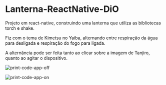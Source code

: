 # Lanterna-ReactNative-DiO
Projeto em react-native, construindo uma lanterna
que utiliza as bibliotecas torch e shake.

Fiz com o tema de Kimetsu no Yaiba, alternando entre 
respiração da água para desligada 
e respiração do fogo para ligada.

A alternância pode ser feita tanto ao clicar sobre a imagem
de Tanjiro, quanto ao agitar o dispositivo.

![print-code-app-off](https://user-images.githubusercontent.com/95378940/170723815-b561995f-acc0-4486-adf9-3bf1751a3d41.png)

![print-code-app-on](https://user-images.githubusercontent.com/95378940/170723859-71ad98d2-8987-450b-b23e-bc874561b7b9.png)
